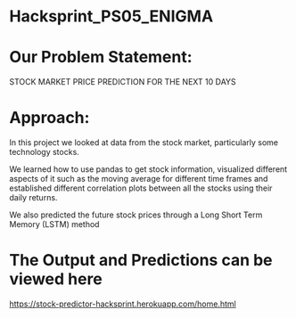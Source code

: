 # Hacksprint_PS05_ENIGMA


# Our Problem Statement:   
STOCK MARKET PRICE PREDICTION FOR THE NEXT 10 DAYS 

# Approach:  

In this project we looked at data from the stock market, particularly some technology stocks. 

We learned how to use pandas to get stock information, visualized different aspects of it such as the moving average for different time frames and established different correlation plots between all the stocks using their daily returns.  

We also  predicted the future stock prices through a Long Short Term Memory (LSTM) method


# The Output and Predictions can be viewed here

https://stock-predictor-hacksprint.herokuapp.com/home.html
